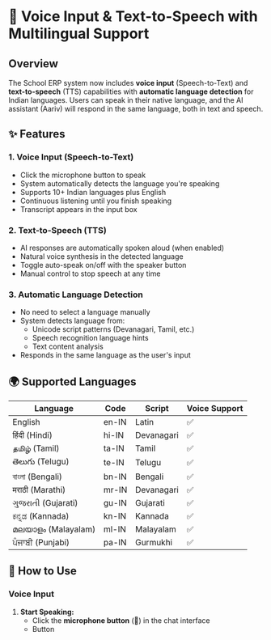 # 🎤 Voice Input & Text-to-Speech with Multilingual Support

## Overview

The School ERP system now includes **voice input** (Speech-to-Text) and **text-to-speech** (TTS) capabilities with **automatic language detection** for Indian languages. Users can speak in their native language, and the AI assistant (Aariv) will respond in the same language, both in text and speech.

## ✨ Features

### 1. **Voice Input (Speech-to-Text)**
- Click the microphone button to speak
- System automatically detects the language you're speaking
- Supports 10+ Indian languages plus English
- Continuous listening until you finish speaking
- Transcript appears in the input box

### 2. **Text-to-Speech (TTS)**
- AI responses are automatically spoken aloud (when enabled)
- Natural voice synthesis in the detected language
- Toggle auto-speak on/off with the speaker button
- Manual control to stop speech at any time

### 3. **Automatic Language Detection**
- No need to select a language manually
- System detects language from:
  - Unicode script patterns (Devanagari, Tamil, etc.)
  - Speech recognition language hints
  - Text content analysis
- Responds in the same language as the user's input

## 🌍 Supported Languages

| Language | Code | Script | Voice Support |
|----------|------|--------|---------------|
| English | en-IN | Latin | ✅ |
| हिंदी (Hindi) | hi-IN | Devanagari | ✅ |
| தமிழ் (Tamil) | ta-IN | Tamil | ✅ |
| తెలుగు (Telugu) | te-IN | Telugu | ✅ |
| বাংলা (Bengali) | bn-IN | Bengali | ✅ |
| मराठी (Marathi) | mr-IN | Devanagari | ✅ |
| ગુજરાતી (Gujarati) | gu-IN | Gujarati | ✅ |
| ಕನ್ನಡ (Kannada) | kn-IN | Kannada | ✅ |
| മലയാളം (Malayalam) | ml-IN | Malayalam | ✅ |
| ਪੰਜਾਬੀ (Punjabi) | pa-IN | Gurmukhi | ✅ |

## 🎯 How to Use

### Voice Input

1. **Start Speaking:**
   - Click the **microphone button** (🎤) in the chat interface
   - Button